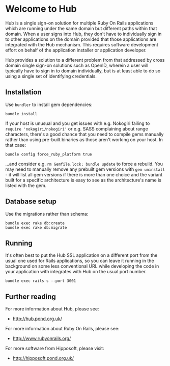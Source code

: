 # Welcome to Hub

Hub is a single sign-on solution for multiple Ruby On Rails applications which
are running under the same domain but different paths within that domain. When
a user signs into Hub, they don't have to individually sign in to other
applications on the domain provided that those applications are integrated
with the Hub mechanism. This requires software development effort on behalf of
the application installer or application developer.

Hub provides a solution to a different problem from that addressed by cross
domain single sign-on solutions such as OpenID, wherein a user will typically
have to sign in to domain individually, but is at least able to do so using a
single set of identifying credentials.

## Installation

Use `bundler` to install gem dependencies:

```
bundle install
```

If your host is unusual and you get issues with e.g. Nokogiri failing to
`require 'nokogiri/nokogiri'` or e.g. SASS complaining about range characters,
there's a good chance that you need to compile gems manually rather than using
pre-built binaries as those aren't working on your host. In that case:

```
bundle config force_ruby_platform true
```

...and consider e.g. `rm Gemfile.lock; bundle update` to force a rebuild. You
may need to manually remove any prebuilt gem versions with `gem uninstall` -
it will list all gem versions if there is more than one choice and the variant
built for a specific architecture is easy to see as the architecture's name is
listed with the gem.

## Database setup

Use the migrations rather than schema:

```
bundle exec rake db:create
bundle exec rake db:migrate
```

## Running

It's often best to put the Hub SSL application on a different port from the
usual one used for Rails applications, so you can leave it running in the
background on some less conventional URL while developing the code in your
application with integrates with Hub on the usual port number.


```
bundle exec rails s --port 3001
```


## Further reading

For more information about Hub, please see:

* http://hub.pond.org.uk/

For more information about Ruby On Rails, please see:

* http://www.rubyonrails.org/

For more software from Hipposoft, please visit:

* http://hipposoft.pond.org.uk/
